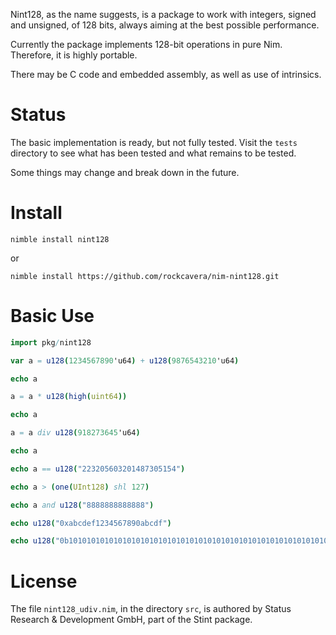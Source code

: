 Nint128, as the name suggests, is a package to work with integers, signed and unsigned, of 128 bits, always aiming at the best possible performance.

Currently the package implements 128-bit operations in pure Nim. Therefore, it is highly portable.

There may be C code and embedded assembly, as well as use of intrinsics.

# Status
The basic implementation is ready, but not fully tested. Visit the `tests` directory to see what has been tested and what remains to be tested.

Some things may change and break down in the future.

# Install
`nimble install nint128`

or

`nimble install https://github.com/rockcavera/nim-nint128.git`

# Basic Use
```nim
import pkg/nint128

var a = u128(1234567890'u64) + u128(9876543210'u64)

echo a

a = a * u128(high(uint64))

echo a

a = a div u128(918273645'u64)

echo a

echo a == u128("223205603201487305154")

echo a > (one(UInt128) shl 127)

echo a and u128("8888888888888")

echo u128("0xabcdef1234567890abcdf")

echo u128("0b10101010101010101010101010101010101010101010101010101010101010101010101010101010101010")
```

# License
The file `nint128_udiv.nim`, in the directory `src`, is authored by Status Research & Development GmbH, part of the Stint package.
